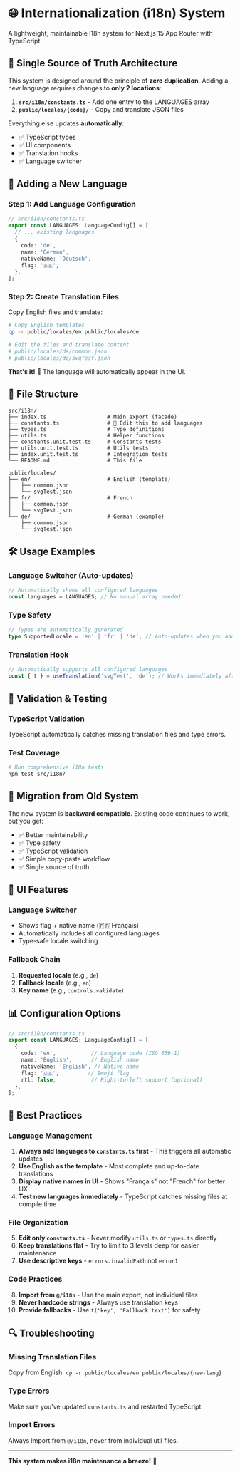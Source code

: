 # 🌐 Internationalization (i18n) System

A lightweight, maintainable i18n system for Next.js 15 App Router with TypeScript.

## 🎯 **Single Source of Truth Architecture**

This system is designed around the principle of **zero duplication**. Adding a new language requires changes to **only 2 locations**:

1. **`src/i18n/constants.ts`** - Add one entry to the LANGUAGES array
2. **`public/locales/{code}/`** - Copy and translate JSON files

Everything else updates **automatically**:
- ✅ TypeScript types
- ✅ UI components  
- ✅ Translation hooks
- ✅ Language switcher

## 🚀 **Adding a New Language**

### Step 1: Add Language Configuration
```typescript
// src/i18n/constants.ts
export const LANGUAGES: LanguageConfig[] = [
  // ... existing languages
  {
    code: 'de',
    name: 'German',
    nativeName: 'Deutsch',
    flag: '🇩🇪',
  },
];
```

### Step 2: Create Translation Files
Copy English files and translate:
```bash
# Copy English templates
cp -r public/locales/en public/locales/de

# Edit the files and translate content
# public/locales/de/common.json
# public/locales/de/svgTest.json
```

**That's it!** 🎉 The language will automatically appear in the UI.

## 📁 **File Structure**

```
src/i18n/
├── index.ts                   # Main export (facade)
├── constants.ts               # 🔧 Edit this to add languages
├── types.ts                   # Type definitions
├── utils.ts                   # Helper functions
├── constants.unit.test.ts     # Constants tests
├── utils.unit.test.ts         # Utils tests
├── index.unit.test.ts         # Integration tests
└── README.md                  # This file

public/locales/
├── en/                        # English (template)
│   ├── common.json
│   └── svgTest.json
├── fr/                        # French
│   ├── common.json
│   └── svgTest.json
└── de/                        # German (example)
    ├── common.json
    └── svgTest.json
```



## 🛠️ **Usage Examples**

### Language Switcher (Auto-updates)
```typescript
// Automatically shows all configured languages
const languages = LANGUAGES; // No manual array needed!
```

### Type Safety
```typescript
// Types are automatically generated
type SupportedLocale = 'en' | 'fr' | 'de'; // Auto-updates when you add languages
```

### Translation Hook
```typescript
// Automatically supports all configured languages
const { t } = useTranslation('svgTest', 'de'); // Works immediately after adding German
```

## 🧪 **Validation & Testing**

### TypeScript Validation
TypeScript automatically catches missing translation files and type errors.

### Test Coverage
```bash
# Run comprehensive i18n tests
npm test src/i18n/
```

## 🔄 **Migration from Old System**

The new system is **backward compatible**. Existing code continues to work, but you get:

- ✅ Better maintainability
- ✅ Type safety
- ✅ TypeScript validation
- ✅ Simple copy-paste workflow
- ✅ Single source of truth

## 🎨 **UI Features**

### Language Switcher
- Shows flag + native name (🇫🇷 Français)
- Automatically includes all configured languages
- Type-safe locale switching

### Fallback Chain
1. **Requested locale** (e.g., `de`)
2. **Fallback locale** (e.g., `en`)
3. **Key name** (e.g., `controls.validate`)

## 📊 **Configuration Options**

```typescript
// src/i18n/constants.ts
export const LANGUAGES: LanguageConfig[] = [
  {
    code: 'en',           // Language code (ISO 639-1)
    name: 'English',      // English name
    nativeName: 'English', // Native name
    flag: '🇺🇸',         // Emoji flag
    rtl: false,           // Right-to-left support (optional)
  },
];
```

## 🚨 **Best Practices**

### Language Management
1. **Always add languages to `constants.ts` first** - This triggers all automatic updates
2. **Use English as the template** - Most complete and up-to-date translations
3. **Display native names in UI** - Shows "Français" not "French" for better UX
4. **Test new languages immediately** - TypeScript catches missing files at compile time

### File Organization
5. **Edit only `constants.ts`** - Never modify `utils.ts` or `types.ts` directly
6. **Keep translations flat** - Try to limit to 3 levels deep for easier maintenance
7. **Use descriptive keys** - `errors.invalidPath` not `error1`

### Code Practices
8. **Import from `@/i18n`** - Use the main export, not individual files
9. **Never hardcode strings** - Always use translation keys
10. **Provide fallbacks** - Use `t('key', 'Fallback text')` for safety

## 🔍 **Troubleshooting**

### Missing Translation Files
Copy from English: `cp -r public/locales/en public/locales/{new-lang}`

### Type Errors
Make sure you've updated `constants.ts` and restarted TypeScript.

### Import Errors
Always import from `@/i18n`, never from individual util files.

---

**This system makes i18n maintenance a breeze!** 🎉
